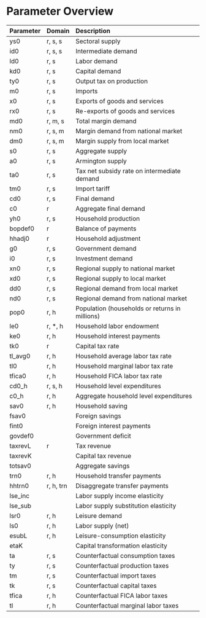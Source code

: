 # Parameter Overview

| Parameter   | Domain    | Description                                    |
|:------------|:----------|:-----------------------------------------------|
| ys0         | r, s, s   | Sectoral supply                                |
| id0         | r, s, s   | Intermediate demand                            |
| ld0         | r, s      | Labor demand                                   |
| kd0         | r, s      | Capital demand                                 |
| ty0         | r, s      | Output tax on production                       |
| m0          | r, s      | Imports                                        |
| x0          | r, s      | Exports of goods and services                  |
| rx0         | r, s      | Re-exports of goods and services               |
| md0         | r, m, s   | Total margin demand                            |
| nm0         | r, s, m   | Margin demand from national market             |
| dm0         | r, s, m   | Margin supply from local market                |
| s0          | r, s      | Aggregate supply                               |
| a0          | r, s      | Armington supply                               |
| ta0         | r, s      | Tax net subsidy rate on intermediate demand    |
| tm0         | r, s      | Import tariff                                  |
| cd0         | r, s      | Final demand                                   |
| c0          | r         | Aggregate final demand                         |
| yh0         | r, s      | Household production                           |
| bopdef0     | r         | Balance of payments                            |
| hhadj0      | r         | Household adjustment                           |
| g0          | r, s      | Government demand                              |
| i0          | r, s      | Investment demand                              |
| xn0         | r, s      | Regional supply to national market             |
| xd0         | r, s      | Regional supply to local market                |
| dd0         | r, s      | Regional demand from local  market             |
| nd0         | r, s      | Regional demand from national market           |
| pop0        | r, h      | Population (households or returns in millions) |
| le0         | r, *, h   | Household labor endowment                      |
| ke0         | r, h      | Household interest payments                    |
| tk0         | r         | Capital tax rate                               |
| tl_avg0     | r, h      | Household average labor tax rate               |
| tl0         | r, h      | Household marginal labor tax rate              |
| tfica0      | r, h      | Household FICA labor tax rate                  |
| cd0_h       | r, s, h   | Household level expenditures                   |
| c0_h        | r, h      | Aggregate household level expenditures         |
| sav0        | r, h      | Household saving                               |
| fsav0       |           | Foreign savings                                |
| fint0       |           | Foreign interest payments                      |
| govdef0     |           | Government deficit                             |
| taxrevL     | r         | Tax revenue                                    |
| taxrevK     |           | Capital tax revenue                            |
| totsav0     |           | Aggregate savings                              |
| trn0        | r, h      | Household transfer payments                    |
| hhtrn0      | r, h, trn | Disaggregate transfer payments                 |
| lse_inc     |           | Labor supply income elasticity                 |
| lse_sub     |           | Labor supply substitution elasticity           |
| lsr0        | r, h      | Leisure demand                                 |
| ls0         | r, h      | Labor supply (net)                             |
| esubL       | r, h      | Leisure-consumption elasticity                 |
| etaK        |           | Capital transformation elasticity              |
| ta          | r, s      | Counterfactual consumption taxes               |
| ty          | r, s      | Counterfactual production taxes                |
| tm          | r, s      | Counterfactual import taxes                    |
| tk          | r, s      | Counterfactual capital taxes                   |
| tfica       | r, h      | Counterfactual FICA labor taxes                |
| tl          | r, h      | Counterfactual marginal labor taxes            |